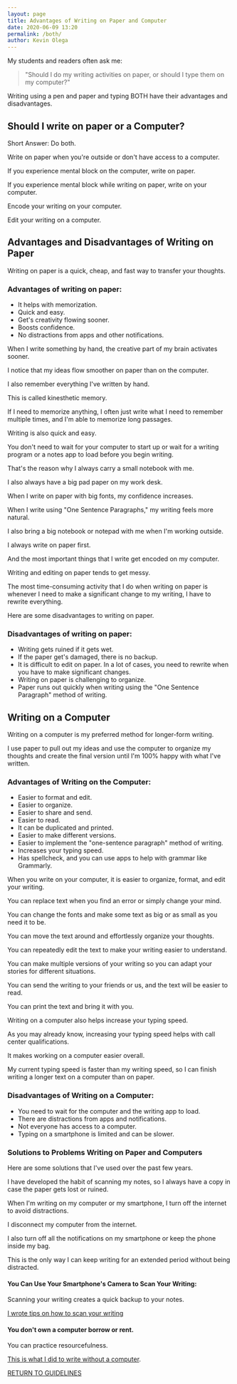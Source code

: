 ```yaml
--- 
layout: page 
title: Advantages of Writing on Paper and Computer
date: 2020-06-09 13:20
permalink: /both/ 
author: Kevin Olega 
--- 
```

My students and readers often ask me:

> "Should I do my writing activities on paper, or should I type them on my computer?"

Writing using a pen and paper and typing BOTH have their advantages and disadvantages.

## Should I write on paper or a Computer?

Short Answer: Do both.

Write on paper when you're outside or don't have access to a computer.

If you experience mental block on the computer, write on paper.

If you experience mental block while writing on paper, write on your computer.

Encode your writing on your computer.

Edit your writing on a computer.

## Advantages and Disadvantages of Writing on Paper

Writing on paper is a quick, cheap, and fast way to transfer your thoughts.

### Advantages of writing on paper:

- It helps with memorization.
- Quick and easy.
- Get's creativity flowing sooner.
- Boosts confidence.
- No distractions from apps and other notifications.

When I write something by hand, the creative part of my brain activates sooner.

I notice that my ideas flow smoother on paper than on the computer.

I also remember everything I've written by hand.

This is called kinesthetic memory.

If I need to memorize anything, I often just write what I need to remember multiple times, and I'm able to memorize long passages.

Writing is also quick and easy.

You don't need to wait for your computer to start up or wait for a writing program or a notes app to load before you begin writing.

That's the reason why I always carry a small notebook with me.

I also always have a big pad paper on my work desk.

When I write on paper with big fonts, my confidence increases.

When I write using "One Sentence Paragraphs," my writing feels more natural.

I also bring a big notebook or notepad with me when I'm working outside.

I always write on paper first.

And the most important things that I write get encoded on my computer.

Writing and editing on paper tends to get messy.

The most time-consuming activity that I do when writing on paper is whenever I need to make a significant change to my writing, I have to rewrite everything.

Here are some disadvantages to writing on paper.

### Disadvantages of writing on paper:

- Writing gets ruined if it gets wet.
- If the paper get's damaged, there is no backup.
- It is difficult to edit on paper. In a lot of cases, you need to rewrite when you have to make significant changes.
- Writing on paper is challenging to organize. 
- Paper runs out quickly when writing using the "One Sentence Paragraph" method of writing.

## Writing on a Computer

Writing on a computer is my preferred method for longer-form writing.

I use paper to pull out my ideas and use the computer to organize my thoughts and create the final version until I'm 100% happy with what I've written.

### Advantages of Writing on the Computer:

- Easier to format and edit.
- Easier to organize.
- Easier to share and send.
- Easier to read.
- It can be duplicated and printed.
- Easier to make different versions.
- Easier to implement the "one-sentence paragraph" method of writing.
- Increases your typing speed.
- Has spellcheck, and you can use apps to help with grammar like Grammarly.

When you write on your computer, it is easier to organize, format, and edit your writing.

You can replace text when you find an error or simply change your mind.

You can change the fonts and make some text as big or as small as you need it to be.

You can move the text around and effortlessly organize your thoughts.

You can repeatedly edit the text to make your writing easier to understand.

You can make multiple versions of your writing so you can adapt your stories for different situations.

You can send the writing to your friends or us, and the text will be easier to read.

You can print the text and bring it with you.

Writing on a computer also helps increase your typing speed.

As you may already know, increasing your typing speed helps with call center qualifications. 

It makes working on a computer easier overall.

My current typing speed is faster than my writing speed, so I can finish writing a longer text on a computer than on paper.

### Disadvantages of Writing on a Computer:

- You need to wait for the computer and the writing app to load.
- There are distractions from apps and notifications.
- Not everyone has access to a computer.
- Typing on a smartphone is limited and can be slower.

### Solutions to Problems Writing on Paper and Computers

Here are some solutions that I've used over the past few years.

I have developed the habit of scanning my notes, so I always have a copy in case the paper gets lost or ruined.

When I'm writing on my computer or my smartphone, I turn off the internet to avoid distractions.

I disconnect my computer from the internet.

I also turn off all the notifications on my smartphone or keep the phone inside my bag.

This is the only way I can keep writing for an extended period without being distracted.

#### You Can Use Your Smartphone's Camera to Scan Your Writing:

Scanning your writing creates a quick backup to your notes.

[I wrote tips on how to scan your writing](https://callcentertrainingtips.com/scan)

#### You don't own a computer borrow or rent.

You can practice resourcefulness.

[This is what I did to write without a computer](https://callcentertrainingtips.com/nocomputer).


<a href="https://callcentertrainingtips.com/6wlguide/" class="button focus">RETURN TO GUIDELINES</a>
